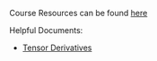 Course Resources can be found [here](https://cs231n.github.io/)

Helpful Documents:
- [Tensor Derivatives](http://cs231n.stanford.edu/vecDerivs.pdf)
